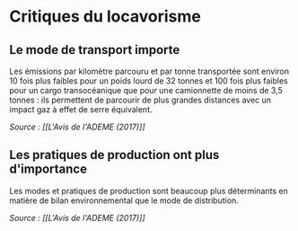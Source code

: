 # Critiques du locavorisme

## Le mode de transport importe

Les émissions par kilomètre parcouru et par tonne transportée sont environ 10 fois plus faibles pour un poids lourd de 32 tonnes et 100 fois plus faibles pour un cargo transocéanique que pour une camionnette de moins de 3,5 tonnes : ils permettent de parcourir de plus grandes distances avec un impact gaz à effet de serre équivalent.

_Source : [[L'Avis de l'ADEME (2017)]]_

## Les pratiques de production ont plus d'importance

Les modes et pratiques de production sont beaucoup plus déterminants en matière de bilan environnemental que le mode de distribution.

_Source : [[L'Avis de l'ADEME (2017)]]_
